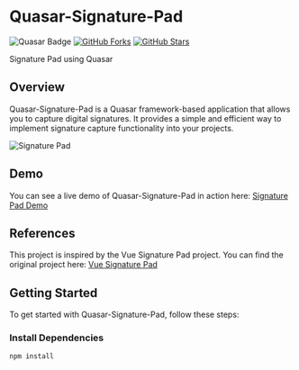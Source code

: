 # Quasar-Signature-Pad

![Quasar Badge](https://img.shields.io/badge/Framework-Quasar-blue)
[![GitHub Forks](https://img.shields.io/github/forks/PAHJunior/Quasar-Signature-Pad?style=social)](https://quasar.dev)
[![GitHub Stars](https://img.shields.io/github/stars/PAHJunior/Quasar-Signature-Pad?style=social)](https://quasar.dev)

Signature Pad using Quasar

## Overview

Quasar-Signature-Pad is a Quasar framework-based application that allows you to capture digital signatures. It provides a simple and efficient way to implement signature capture functionality into your projects.

![Signature Pad](https://github.com/PAHJunior/Quasar-Signature-Pad/blob/master/docs/SignaturePad.jpg?raw=true)

## Demo

You can see a live demo of Quasar-Signature-Pad in action here: [Signature Pad Demo](https://signature-pad.surge.sh/)

## References

This project is inspired by the Vue Signature Pad project. You can find the original project here: [Vue Signature Pad](https://github.com/neighborhood999/vue-signature-pad)

## Getting Started

To get started with Quasar-Signature-Pad, follow these steps:

### Install Dependencies

```bash
npm install
